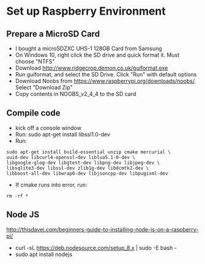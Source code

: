 # Set up Raspberry Environment
## Prepare a MicroSD Card
- I bought a microSDZXC UHS-1 128GB Card from Samsung
- On Windows 10, right click the SD drive and quick format it. Must choose "NTFS"
- Download http://www.ridgecrop.demon.co.uk/guiformat.exe
- Run guiformat, and select the SD Drive. Click "Run" with default options
- Download Noobs from https://www.raspberrypi.org/downloads/noobs/. Select "Download Zip"
- Copy contents in NOOBS_v2_4_4 to the SD card

## Compile code
- kick off a console window
- Run: sudo apt-get install libssl1.0-dev
- Run:
```
sudo apt-get install build-essential unzip cmake mercurial \
uuid-dev libcurl4-openssl-dev liblua5.1-0-dev \
libgoogle-glog-dev libgtest-dev libpng-dev libjpeg-dev \
libsqlite3-dev libssl-dev zlib1g-dev libdcmtk2-dev \
libboost-all-dev libwrap0-dev libjsoncpp-dev libpugixml-dev
```
- If cmake runs into error, run:
```
rm -rf *
```

## Node JS
http://thisdavej.com/beginners-guide-to-installing-node-js-on-a-raspberry-pi/
- curl -sL https://deb.nodesource.com/setup_8.x | sudo -E bash -
- sudo apt install nodejs

